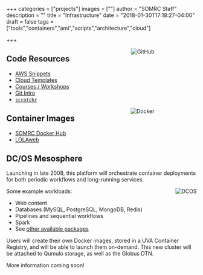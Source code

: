+++
categories = ["projects"]
images = [""]
author = "SOMRC Staff"
description = ""
title = "Infrastructure"
date = "2018-01-30T17:18:27-04:00"
draft = false
tags = ["tools","containers","ami","scripts","architecture","cloud"]

+++

<img align="right" alt="GitHub" style="max-height:120px;padding-right:8em;" src="/images/octocat-logo.png">

## Code Resources

* [AWS Snippets](https://github.com/uvasomrc/aws-snippets)
* [Cloud Templates](https://github.com/uvasomrc/cloud-templates)
* [Courses / Workshops](https://github.com/uvasomrc/courses)
* [Git Intro](https://github.com/uvasomrc/git-intro-somrc)
* [`scratchr`](https://github.com/uvasomrc/scratchr)

<img align="right" alt="Docker" style="max-height:120px;padding-right:8em;" src="/images/docker-logo.png">

## Container Images

* [SOMRC Docker Hub](https://hub.docker.com/u/somrc/dashboard/)
* [LOLAweb](https://hub.docker.com/r/databio/lolaweb/)

## DC/OS Mesosphere

Launching in late 2008, this platform will orchestrate container deployments for both periodic workflows and long-running services.

<img align="right" alt="DCOS" style="max-width:34%;" src="/images/dcos-logo.png">
Some example workloads:

* Web content
* Databases (MySQL, PostgreSQL, MongoDB, Redis)
* Pipelines and sequential workflows
* Spark
* See [other available packages](https://universe.dcos.io/#/packages)

Users will create their own Docker images, stored in a UVA Container Registry, and will be able to launch them on-demand. This new cluster will be attached to Qumulo storage, as well as the Globus DTN.

More information coming soon!
